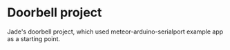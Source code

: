 # Doorbell project

Jade's doorbell project, which used meteor-arduino-serialport example app as a starting point.
